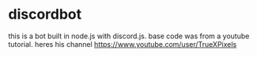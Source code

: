# discordbot
this is a bot built in node.js with discord.js. base code was from a youtube tutorial. heres his channel https://www.youtube.com/user/TrueXPixels
